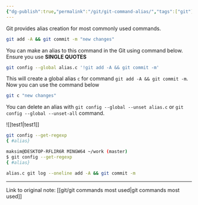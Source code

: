 ```yaml
---
{"dg-publish":true,"permalink":"/git/git-command-alias/","tags":["git"]}
---
```


Git provides alias creation for most commonly used commands.

```bash
git add -A && git commit -m "new changes"
```

You can make an alias to this command in the Git using command below. Ensure you use **SINGLE QUOTES**

```bash
git config --global alias.c '!git add -A && git commit -m'
```

This will create a global alias `c` for command `git add -A && git commit -m`. Now you can use the command below

```bash
git c "new changes"
```

You can delete an alias with `git config --global --unset alias.c` or `git config --global --unset-all` command.

![[test1\|test1]]

```bash
git config --get-regexp
{ #alias}

```

```bash
maksim@DESKTOP-RFLIR6R MINGW64 ~/work (master)
$ git config --get-regexp
{ #alias}

alias.c git log --oneline add -A && git commit -m
```

---
Link to original note: [[git/git commands most used\|git commands most used]]